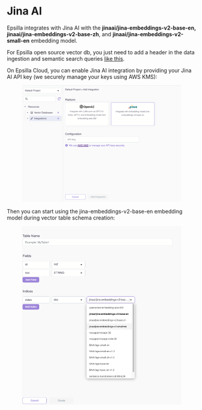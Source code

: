 # Jina AI

Epsilla integrates with Jina AI with the **jinaai/jina-embeddings-v2-base-en, jinaai/jina-embeddings-v2-base-zh**, and **jinaai/jina-embeddings-v2-small-en** embedding model.

For Epsilla open source vector db, you just need to add a header in the data ingestion and semantic search queries [like this](../../vector-database/embeddings.md#jina-ai-embedding).

On Epsilla Cloud, you can enable Jina AI integration by providing your Jina AI API key (we securely manage your keys using AWS KMS):

<figure><img src="../../.gitbook/assets/Screenshot 2023-12-29 at 11.41.15 PM.png" alt=""><figcaption></figcaption></figure>

Then you can start using the jina-embeddings-v2-base-en embedding model during vector table schema creation:

<figure><img src="../../.gitbook/assets/Screenshot 2024-01-10 at 10.52.40 AM.png" alt=""><figcaption></figcaption></figure>
